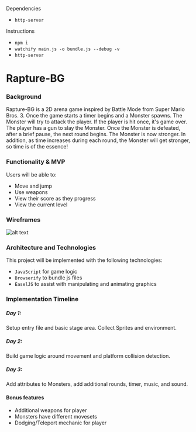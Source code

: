 Dependencies
* `http-server`

Instructions
* `npm i`
* `watchify main.js -o bundle.js --debug -v`
* `http-server`

Rapture-BG
==========

### Background

Rapture-BG is a 2D arena game inspired by Battle Mode from Super Mario Bros. 3. Once the game starts a timer begins and a Monster spawns. The Monster will try to attack the player. If the player is hit once, it's game over. The player has a gun to slay the Monster. Once the Monster is defeated, after a brief pause, the next round begins. The Monster is now stronger. In addition, as time increases during each round, the Monster will get stronger, so time is of the essence!

### Functionality & MVP

Users will be able to:

* Move and jump
* Use weapons
* View their score as they progress
* View the current level

### Wireframes

![alt text](https://github.com/Roots2D/Rapture-BG/blob/master/assets/wireframe/Rapture%20WireFrames.jpg)

### Architecture and Technologies

This project will be implemented with the following technologies:

* `JavaScript` for game logic
* `Browserify` to bundle js files
* `EaselJS` to assist with manipulating and animating graphics

### Implementation Timeline

##### Day 1:

Setup entry file and basic stage area. Collect Sprites and environment.

##### Day 2:

Build game logic around movement and platform collision detection.

##### Day 3:

Add attributes to Monsters, add additional rounds, timer, music, and sound.

#### Bonus features

* Additional weapons for player
* Monsters have different movesets
* Dodging/Teleport mechanic for player
